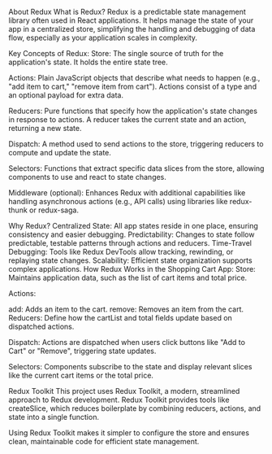 About Redux
What is Redux?
Redux is a predictable state management library often used in React applications. It helps manage the state of your app in a centralized store, simplifying the handling and debugging of data flow, especially as your application scales in complexity.

Key Concepts of Redux:
Store:
The single source of truth for the application's state. It holds the entire state tree.

Actions:
Plain JavaScript objects that describe what needs to happen (e.g., "add item to cart," "remove item from cart"). Actions consist of a type and an optional payload for extra data.

Reducers:
Pure functions that specify how the application's state changes in response to actions. A reducer takes the current state and an action, returning a new state.

Dispatch:
A method used to send actions to the store, triggering reducers to compute and update the state.

Selectors:
Functions that extract specific data slices from the store, allowing components to use and react to state changes.

Middleware (optional):
Enhances Redux with additional capabilities like handling asynchronous actions (e.g., API calls) using libraries like redux-thunk or redux-saga.

Why Redux?
Centralized State: All app states reside in one place, ensuring consistency and easier debugging.
Predictability: Changes to state follow predictable, testable patterns through actions and reducers.
Time-Travel Debugging: Tools like Redux DevTools allow tracking, rewinding, or replaying state changes.
Scalability: Efficient state organization supports complex applications.
How Redux Works in the Shopping Cart App:
Store:
Maintains application data, such as the list of cart items and total price.

Actions:

add: Adds an item to the cart.
remove: Removes an item from the cart.
Reducers:
Define how the cartList and total fields update based on dispatched actions.

Dispatch:
Actions are dispatched when users click buttons like "Add to Cart" or "Remove", triggering state updates.

Selectors:
Components subscribe to the state and display relevant slices like the current cart items or the total price.

Redux Toolkit
This project uses Redux Toolkit, a modern, streamlined approach to Redux development. Redux Toolkit provides tools like createSlice, which reduces boilerplate by combining reducers, actions, and state into a single function.

Using Redux Toolkit makes it simpler to configure the store and ensures clean, maintainable code for efficient state management.








